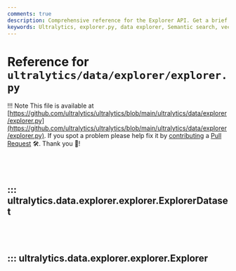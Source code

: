 ```yaml
---
comments: true
description: Comprehensive reference for the Explorer API. Get a brief description of all the main classes utilised for creating and handling the data in the Ultralytics data explorer project.
keywords: Ultralytics, explorer.py, data explorer, Semantic search, vector similarity search, class reference, documentation, ExplorerDataset, Explorer, data handling
---
```


# Reference for `ultralytics/data/explorer/explorer.py`

!!! Note
    This file is available at [https://github.com/ultralytics/ultralytics/blob/main/ultralytics/data/explorer/explorer.py](https://github.com/ultralytics/ultralytics/blob/main/ultralytics/data/explorer/explorer.py). If you spot a problem please help fix it by [contributing](https://docs.ultralytics.com/help/contributing/) a [Pull Request](https://github.com/ultralytics/ultralytics/edit/main/ultralytics/data/explorer/explorer.py) 🛠️. Thank you 🙏!

<br><br>

## ::: ultralytics.data.explorer.explorer.ExplorerDataset

<br><br>

## ::: ultralytics.data.explorer.explorer.Explorer

<br><br>
